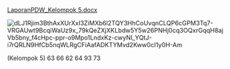 
[LaporanPDW_Kelompok 5.docx](https://github.com/user-attachments/files/21026729/LaporanPDW_Kelompok.5.docx)


![dLJ1Rjim3BthAxXUrXxI3ZiMXb6l2TQY3HhCoUvqnCLQP6cGPM3Tq7-VRGAUwt9BcqiWaUz9x_79kQeZXjXKLbdw5Y5w26PNHj0cq3OQxrGqqH8ajVb5bny_f4cHpc-ppr-o9Mpo1LndxKz-cwyNI_YQtJ-i7rQRLN9HfCb5nqWLRgCFiAafADKTYMvd2Kww0cI1y0H-Am](https://github.com/user-attachments/assets/947b74ec-395c-42dd-9134-fe831a4f6ed6)


(Kelompok 5)
63
66
62
64
93
73

